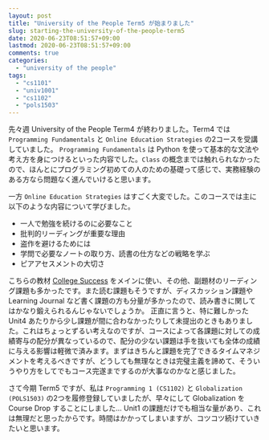```yaml
---
layout: post
title: "University of the People Term5 が始まりました"
slug: starting-the-university-of-the-people-term5
date: 2020-06-23T08:51:57+09:00
lastmod: 2020-06-23T08:51:57+09:00
comments: true
categories:
  - "university of the people"
tags:
  - "cs1101"
  - "univ1001"
  - "cs1102"
  - "pols1503"
---
```


先々週 University of the People Term4 が終わりました。Term4 では `Programming Fundamentals` と `Online Education Strategies` の2コースを受講していました。
`Programming Fundamentals` は Python を使って基本的な文法や考え方を身につけるといった内容でした。`Class` の概念までは触れられなかったので、ほんとにプログラミング初めての人のための基礎って感じで、実務経験のある方なら問題なく進んでいけると思います。

一方 `Online Education Strategies` はすごく大変でした。このコースでは主に以下のような内容について学びました。

* 一人で勉強を続けるのに必要なこと
* 批判的リーディングが重要な理由
* 盗作を避けるためには
* 学問で必要なノートの取り方、読書の仕方などの戦略を学ぶ
* ピアアセスメントの大切さ

こちらの教材 [College Success](https://open.lib.umn.edu/collegesuccess/) をメインに使い、その他、副題材のリーディング課題も多かったです。また読む課題もそうですが、ディスカッション課題や Learning Journal など書く課題の方も分量が多かったので、読み書きに関してはかなり鍛えられるんじゃないでしょうか。
正直に言うと、特に難しかった Unit4 あたりから少し課題が間に合わなかったりして未提出のときもありました。これはちょっとずるい考えなのですが、コースによって各課題に対しての成績寄与の配分が異なっているので、配分の少ない課題は手を抜いても全体の成績に与える影響は軽微で済みます。まずはきちんと課題を完了できるタイムマネジメントを考えるべきですが、どうしても無理なときは完璧主義を諦めて、そういうやり方をしてでもコース完遂までするのが大事なのかなと感じました。

さて今期 Term5 ですが、私は `Programming 1 (CS1102)` と `Globalization (POLS1503)` の2つを履修登録していましたが、早々にして Globalization を Course Drop することにしました...
Unit1 の課題だけでも相当な量があり、これは無理だと思ったからです。時間はかかってしまいますが、コツコツ続けていきたいと思います。
